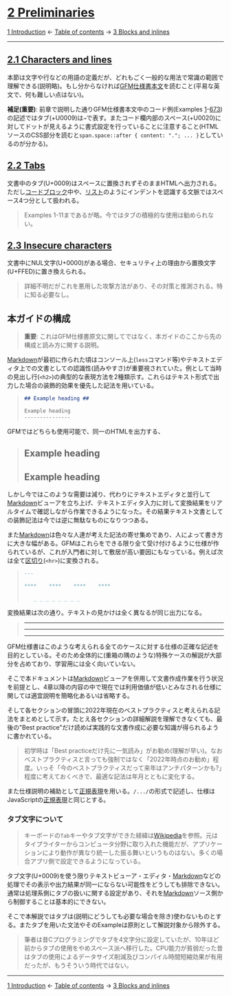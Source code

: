 # [2 Preliminaries](https://higuma.github.io/github-flabored-markdown/#preliminaries)

[1 Introduction](introduction.md)
← [Table of contents](index.md) →
[3 Blocks and inlines](blocks-and-inlines.md)

------------------------------------------------------------------------

## [2.1 Characters and lines](https://higuma.github.io/github-flabored-markdown/#characters-and-lines)

本節は文字や行などの用語の定義だが、どれもごく一般的な用法で常識の範囲で理解できる(説明略)。もし分からなければ[GFM仕様書本文](https://higuma.github.io/github-flabored-markdown/#characters-and-lines)を読むこと(平易な英文で、何も難しい点はない)。

__補足(重要)__: 前章で説明した通りGFM仕様書本文中のコード例(Examples [1](https://higuma.github.io/github-flabored-markdown/#example-1)-[673](https://higuma.github.io/github-flabored-markdown/#example-673))の記述ではタブ(+U0009)は`→`で表す。またコード欄内部のスペース(+U0020)に対してドットが見えるように書式設定を行っていることに注意すること(HTMLソースのCSS部分を読むと`span.space::after { content: "."; ... }`としているのが分かる)。

## [2.2 Tabs](https://higuma.github.io/github-flabored-markdown/#tabs)

文書中のタブ(U+0009)はスペースに置換されずそのままHTMLへ出力される。ただし[コードブロック](leaf-blocks.md#45-fenced-code-blocks)中や、[リスト](container-blocks.md#54-lists)のようにインデントを認識する文脈ではスペース4つ分として扱われる。

> Examples 1-11まであるが略。今ではタブの積極的な使用は勧められない。

## [2.3 Insecure characters](https://higuma.github.io/github-flabored-markdown/#insecure-characters)

文書中にNUL文字(U+0000)がある場合、セキュリティ上の理由から置換文字(U+FFED)に置き換えられる。

> 詳細不明だがこれを悪用した攻撃方法があり、その対策と推測される。特に知る必要なし。

## 本ガイドの構成

> __重要__: これはGFM仕様書原文に関してではなく、本ガイドのここから先の構成と読み方に関する説明。

[Markdown]が最初に作られた頃はコンソール上(`less`コマンド等)やテキストエディタ上での文書としての認識性(読みやすさ)が重要視されていた。例として当時の見出し行(`<h2>`)の典型的な表現方法を2種類示す。これらはテキスト形式で出力した場合の装飾的効果を優先した記法を用いている。

> ```markdown
> ## Example heading ##
> 
> Example heading
> ---------------
> ```

GFMではどちらも使用可能で、同一のHTMLを出力する、

> ## Example heading ##
> 
> Example heading
> ---------------

しかし今ではこのような需要は減り、代わりにテキストエディタと並行して[Markdown]ビューアを立ち上げ、テキストエディタ入力に対して変換結果をリアルタイムで確認しながら作業できるようになった。その結果テキスト文書としての装飾記法は今では逆に無駄なものになりつつある。

また[Markdown]は色々な人達が考えた記法の寄せ集めであり、人によって書き方に大きな幅がある。GFMはこれらをできる限り全て受け付けるように仕様が作られているが、これが入門者に対して敷居が高い要因にもなっている。例えば次は全て[区切り](leaf-blocks.md#41-thematic-breaks)(`<hr>`)に変換される。

> ```markdown
> ---
> 
> ****    ****    ****    ****
> 
>    _ _ _ _ _ _ _ _
> ```

変換結果は次の通り。テキストの見かけは全く異なるが同じ出力になる。

> ---
> 
> ****    ****    ****    ****
> 
>    _ _ _ _ _ _ _ _

GFM仕様書はこのような考えられる全てのケースに対する仕様の正確な記述を目的としている。そのため全体的に(重箱の隅のような)特殊ケースの解説が大部分を占めており、学習用には全く向いていない。

そこで本ドキュメントは[Markdown]ビューアを併用して文書作成作業を行う状況を前提とし、4章以降の内容の中で現在では利用価値が低いとみなされる仕様に関しては適宜説明を簡略化あるいは省略する。

そして各セクションの冒頭に2022年現在のベストプラクティスと考えられる記法をまとめとして示す。たとえ各セクションの詳細解説を理解できなくても、最後の"Best practice"だけ読めば実践的な文書作成に必要な知識が得られるように書かれている。

> 初学時は「Best practiceだけ先に一気読み」がお勧め(理解が早い)。なおベストプラクティスと言っても強制ではなく「2022年時点のお勧め」程度。いっそ「今のベストプラクティスだって来年はアンチパターンかも?」程度に考えておくべきで、最適な記法は年月とともに変化する。

また仕様説明の補助として[正規表現]を用いる。`/.../`の形式で記述し、仕様はJavaScriptの[正規表現]と同じとする。

### タブ文字について

> キーボードの`Tab`キーやタブ文字ができた経緯は[Wikipedia](https://ja.wikipedia.org/wiki/タブキー)を参照。元はタイプライターからコンピュータ分野に取り入れた機能だが、アプリケーションにより動作が異なり統一した振る舞いというものはない。多くの場合アプリ側で設定できるようになっている。

タブ文字(U+0009)を使う限りテキストビューア・エディタ・[Markdown]などの処理でその表示や出力結果が同一にならない可能性をどうしても排除できない。通常は処理系側にタブの扱いに関する設定があり、それを[Markdown]ソース側から制御することは基本的にできない。

そこで本解説ではタブは(説明にどうしても必要な場合を除き)使わないものとする。またタブを用いた文法やそのExampleは原則として解説対象から除外する。

> 筆者は昔Cプログラミングでタブを4文字分に設定していたが、10年ほど前からタブの使用をやめスペース派へ移行した。CPU能力が貧弱だった昔はタブの使用によるデータサイズ削減及びコンパイル時間短縮効果が有用だったが、もうそういう時代ではない。

------------------------------------------------------------------------

[1 Introduction](introduction.md)
← [Table of contents](index.md) →
[3 Blocks and inlines](blocks-and-inlines.md)

[HTML]: https://ja.wikipedia.org/wiki/HyperText_Markup_Language
[HTML仕様]: https://html.spec.whatwg.org/multipage/
[Markdown]: https://ja.wikipedia.org/wiki/Markdown
[RFC]: https://ja.wikipedia.org/wiki/Request_for_Comments
[W3C]: https://www.w3.org/
[WHATWG]: https://whatwg.org/
[XHTML]: https://ja.wikipedia.org/wiki/Extensible_HyperText_Markup_Language
[正規表現]: https://developer.mozilla.org/ja/docs/Web/JavaScript/Guide/Regular_Expressions
